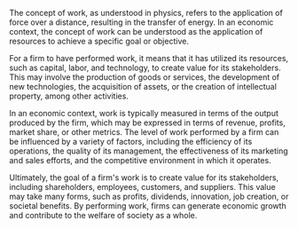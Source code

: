 The concept of work, as understood in physics, refers to the application of force over a distance, resulting in the transfer of energy. In an economic context, the concept of work can be understood as the application of resources to achieve a specific goal or objective.

For a firm to have performed work, it means that it has utilized its resources, such as capital, labor, and technology, to create value for its stakeholders. This may involve the production of goods or services, the development of new technologies, the acquisition of assets, or the creation of intellectual property, among other activities.

In an economic context, work is typically measured in terms of the output produced by the firm, which may be expressed in terms of revenue, profits, market share, or other metrics. The level of work performed by a firm can be influenced by a variety of factors, including the efficiency of its operations, the quality of its management, the effectiveness of its marketing and sales efforts, and the competitive environment in which it operates.

Ultimately, the goal of a firm's work is to create value for its stakeholders, including shareholders, employees, customers, and suppliers. This value may take many forms, such as profits, dividends, innovation, job creation, or societal benefits. By performing work, firms can generate economic growth and contribute to the welfare of society as a whole.